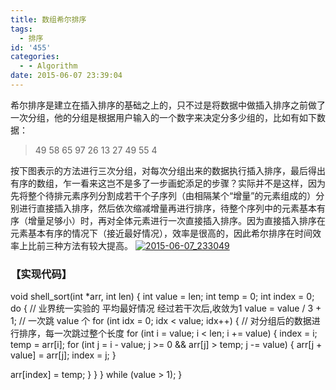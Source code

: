 ```yaml
---
title: 数组希尔排序
tags:
  - 排序
id: '455'
categories:
  - - Algorithm
date: 2015-06-07 23:39:04
---
```


希尔排序是建立在插入排序的基础之上的，只不过是将数据中做插入排序之前做了一次分组，他的分组是根据用户输入的一个数字来决定分多少组的，比如有如下数据：
<!-- more -->
> 49 58 65 97 26 13 27 49 55 4

按下图表示的方法进行三次分组，对每次分组出来的数据执行插入排序，最后得出有序的数组，乍一看来这岂不是多了一步画蛇添足的步骤？实际并不是这样，因为先将整个待排元素序列分割成若干个子序列（由相隔某个“增量”的元素组成的）分别进行直接插入排序，然后依次缩减增量再进行排序，待整个序列中的元素基本有序（增量足够小）时，再对全体元素进行一次直接插入排序。因为直接插入排序在元素基本有序的情况下（接近最好情况），效率是很高的，因此希尔排序在时间效率上比前三种方法有较大提高。 [![2015-06-07_233049](http://www.mycode.net.cn/wp-content/uploads/2015/06/2015-06-07_233049.png)](http://www.mycode.net.cn/wp-content/uploads/2015/06/2015-06-07_233049.png)

### 【实现代码】

void shell\_sort(int \*arr, int len)
{
int value = len;
int temp = 0;
int index = 0;
do 
{
// 业界统一实验的 平均最好情况 经过若干次后,收敛为1
value = value / 3 + 1;
// 一次跳 value 个
for (int idx = 0; idx < value; idx++)
{
// 对分组后的数据进行排序，每一次跳过整个长度
for (int i = value; i < len; i += value)
{
index = i;
temp = arr\[i\];
for (int j = i - value; j >= 0 && arr\[j\] > temp; j -= value)
{
arr\[j + value\] = arr\[j\];
index = j;
}

arr\[index\] = temp;
}
}
} while (value > 1);
}